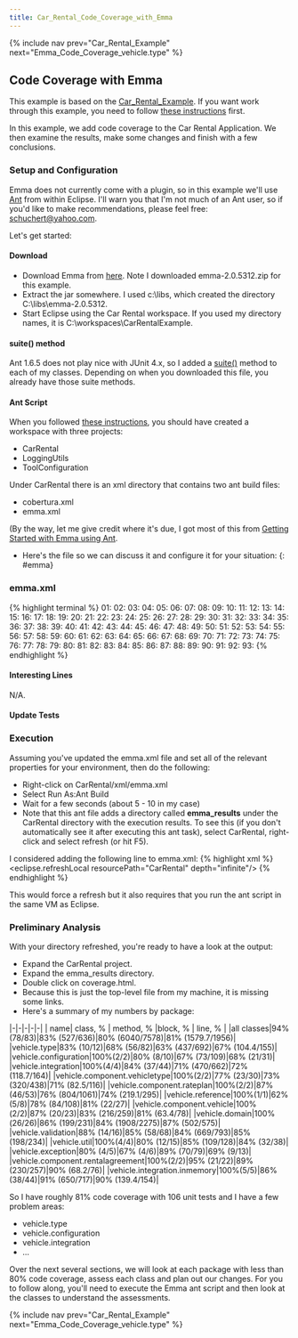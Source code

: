 ```yaml
---
title: Car_Rental_Code_Coverage_with_Emma
---
```

{% include nav prev="Car_Rental_Example" next="Emma_Code_Coverage_vehicle.type" %}

## Code Coverage with Emma

This example is based on the [Car_Rental_Example](Car_Rental_Example). If you want work through this example, you need to follow [these instructions](Car_Rental_Installation_and_Setup) first.

In this example, we add code coverage to the Car Rental Application. We then examine the results, make some changes and finish with a few conclusions. 

### Setup and Configuration
Emma does not currently come with a plugin, so in this example we'll use [Ant](http://ant.apache.org/) from within Eclipse. I'll warn you that I'm not much of an Ant user, so if you'd like to make recommendations, please feel free: schuchert@yahoo.com.

Let's get started:
#### Download
* Download Emma from [here](http://emma.sourceforge.net/downloads.html). Note I downloaded emma-2.0.5312.zip for this example.
* Extract the jar somewhere. I used c:\libs\, which created the directory C:\libs\emma-2.0.5312.
* Start Eclipse using the Car Rental workspace. If you used my directory names, it is C:\workspaces\CarRentalExample.

#### suite() method
Ant 1.6.5 does not play nice with JUnit 4.x, so I added a [suite()](JUnit_4.xSuite) method to each of my classes. Depending on when you downloaded this file, you already have those suite methods.
 
#### Ant Script
When you followed [these instructions](Car_Rental_Installation_and_Setup), you should have created a workspace with three projects:
* CarRental
* LoggingUtils
* ToolConfiguration

Under CarRental there is an xml directory that contains two ant build files:
* cobertura.xml
* emma.xml

(By the way, let me give credit where it's due, I got most of this from [Getting Started with Emma using Ant](http://emma.sourceforge.net/userguide/ar01s03.html).

* Here's the file so we can discuss it and configure it for your situation:
{: #emma}
### emma.xml
{% highlight terminal %}
01: <?xml version="1.0" encoding="UTF-8"?>
02: <project name="emma_run" default="run">
03: 
04: 	<property name="emma.dir" value="C:/libs/emma-2.0.5312/lib" />
05: 
06: 	<path id="emma.lib">
07: 		<pathelement location="${emma.dir}/emma.jar" />
08: 		<pathelement location="${emma.dir}/emma_ant.jar" />
09: 	</path>
10: 
11: 	<taskdef resource="emma_ant.properties" classpathref="emma.lib" />
12: 
13: 	<target name="init">
14: 		<property name="base.dir" value="C:/workspaces/CarRentalExample/CarRental" />
15: 		<property name="bin.dir" value="${base.dir}/bin" />
16: 		<property name="emmaresults.dir" value="${base.dir}/emma_results" />
17: 		<delete dir="${emmaresults.dir}/_files" quiet="true" />
18: 		<mkdir dir="${emmaresults.dir}/_files" />
19: 		<property name="testreport.dir" value="${emmaresults.dir}/reports" />
20: 		<delete dir="{testreport.dir}" quiet="true"/>
21: 		<mkdir dir="${testreport.dir}" />
22: 		<property name="spring.jar" value="C:/libs/spring-framework-2.0-rc2/dist/spring.jar" />
23: 		<property name="spring.lib" value="C:/libs/spring-framework-2.0-rc2/lib" />
24: 		<property name="aspectj.lib" value="C:/libs/aspectj/lib" />
25: 
26: 		<property name="loggingutil.dir" value="C:/workspaces/CarRentalExample/LoggingUtils" />
27: 		<property name="src.dir" value="${base.dir}/src" />
28: 		<property name="test.dir" value="${base.dir}/test" />
29: 
30: 		<path id="run.classpath">
31: 			<pathelement location="${bin.instr.dir}" />
32: 			<pathelement location="${bin.dir}" />
33: 			<pathelement location="${loggingutil.dir}/bin" />
34: 			<pathelement location="${aspectj.lib}/aspectjlib.jar" />
35: 			<pathelement location="${aspectj.lib}/aspectjrt.jar" />
36: 			<pathelement location="${aspectj.lib}/aspectjweaver.jar" />
37: 			<pathelement location="${spring.jar}" />
38: 			<pathelement location="${spring.lib}/jakarta-commons/commons-logging.jar" />
39: 			<pathelement location="${spring.lib}/log4j/log4j-1.2.13.jar" />
40: 		</path>
41: 	</target>
42: 
43: 	<target name="emma" depends="init" description="turns on EMMA instrumentation/reporting">
44: 		<property name="emma.enabled" value="true" />
45: 		<property name="out.instr.dir" value="${emmaresults.dir}/bin_instr" />
46: 	</target>
47: 
48: 	<target name="run" depends="init, emma" description="runs the examples">
49: 		<emma enabled="${emma.enabled}">
50: 			<instr instrpathref="run.classpath" destdir="${out.instr.dir}" metadatafile="${emmaresults.dir}/metadata.emma" merge="false">
51: 				<filter value="+vehicle.*" />
52: 			</instr>
53: 		</emma>
54: 
55: 		<junit dir="${testreport.dir}" maxmemory="512m" failureproperty="test.failure" printSummary="withOutAndErr" fork="true" showoutput="yes" forkmode="once" haltonerror="true">
56: 			<jvmarg value="-Demma.coverage.out.file=${emmaresults.dir}/coverage.emma" />
57: 			<jvmarg value="-Demma.coverage.out.merge=false" />
58: 			<formatter type="plain" />
59: 			<classpath>
60: 				<pathelement location="${out.instr.dir}" />
61: 				<path refid="run.classpath" />
62: 				<path refid="emma.lib" />
63: 			</classpath>
64: 			<classpath location="${loggingutil.dir}/bin" />
65: 			<classpath location="${aspectj.lib}/aspectjlib.jar" />
66: 			<classpath location="${aspectj.lib}/aspectjrt.jar" />
67: 			<classpath location="${aspectj.lib}/aspectjweaver.jar" />
68: 			<classpath location="${spring.jar}" />
69: 			<classpath location="${spring.lib}/jakarta-commons/commons-logging.jar" />
70: 			<classpath location="${spring.lib}/log4j/log4j-1.2.13.jar" />
71: 			<classpath location="${base.dir}/bin/" />
72: 			<batchtest todir="${testreport.dir}">
73: 				<fileset dir="${base.dir}/bin/">
74: 					<include name="**/*Test.class" />
75: 				</fileset>
76: 			</batchtest>
77: 		</junit>
78: 
79: 		<emma enabled="${emma.enabled}">
80: 			<report sourcepath="${src.dir};${test.dir}">
81: 				<fileset dir="${emmaresults.dir}">
82: 					<include name="*.emma" />
83: 				</fileset>
84: 
85: 				<txt outfile="${emmaresults.dir}/coverage.txt" />
86: 				<html outfile="${emmaresults.dir}/coverage.html" />
87: 			</report>
88: 		</emma>
89: 
90: 		<delete dir="${out.instr.dir}" />
91: 	</target>
92: 
93: </project>
{% endhighlight %}
#### Interesting Lines
N/A.

#### Update Tests

### Execution
Assuming you've updated the emma.xml file and set all of the relevant properties for your environment, then do the following:
* Right-click on CarRental/xml/emma.xml
* Select Run As:Ant Build
* Wait for a few seconds (about 5 - 10 in my case)
* Note that this ant file adds a directory called **emma_results** under the CarRental directory with the execution results. To see this (if you don't automatically see it after executing this ant task), select CarRental, right-click and select refresh (or hit F5).

I considered adding the following line to emma.xml:
{% highlight xml %}
<eclipse.refreshLocal resourcePath="CarRental" depth="infinite"/>
{% endhighlight %}

This would force a refresh but it also requires that you run the ant script in the same VM as Eclipse.

### Preliminary Analysis
With your directory refreshed, you're ready to have a look at the output:
* Expand the CarRental project.
* Expand the emma_results directory.
* Double click on coverage.html.
* Because this is just the top-level file from my machine, it is missing some links.
* Here's a summary of my numbers by package:

|-|-|-|-|-|
| name| class, % | method, % |block, % | line, % |
|all classes|94% (78/83)|83% (527/636)|80% (6040/7578)|81% (1579.7/1956)|
|vehicle.type|83% (10/12)|68% (56/82)|63% (437/692)|67% (104.4/155)|
|vehicle.configuration|100%(2/2)|80% (8/10)|67% (73/109)|68% (21/31)|
|vehicle.integration|100%(4/4)|84% (37/44)|71% (470/662)|72% (118.7/164)|
|vehicle.component.vehicletype|100%(2/2)|77% (23/30)|73% (320/438)|71% (82.5/116)|
|vehicle.component.rateplan|100%(2/2)|87% (46/53)|76% (804/1061)|74% (219.1/295)|
|vehicle.reference|100%(1/1)|62% (5/8)|78% (84/108)|81% (22/27)|
|vehicle.component.vehicle|100%(2/2)|87% (20/23)|83% (216/259)|81% (63.4/78)|
|vehicle.domain|100%(26/26)|86% (199/231)|84% (1908/2275)|87% (502/575)|
|vehicle.validation|88% (14/16)|85% (58/68)|84% (669/793)|85% (198/234)|
|vehicle.util|100%(4/4)|80% (12/15)|85% (109/128)|84% (32/38)|
|vehicle.exception|80% (4/5)|67% (4/6)|89% (70/79)|69% (9/13)|
|vehicle.component.rentalagreement|100%(2/2)|95% (21/22)|89% (230/257)|90% (68.2/76)|
|vehicle.integration.inmemory|100%(5/5)|86% (38/44)|91% (650/717)|90% (139.4/154)|

So I have roughly 81% code coverage with 106 unit tests and I have a few problem areas:
* vehicle.type
* vehicle.configuration
* vehicle.integration
* ...

Over the next several sections, we will look at each package with less than 80% code coverage, assess each class and plan out our changes. For you to follow along, you'll need to execute the Emma ant script and then look at the classes to understand the assessments.

{% include nav prev="Car_Rental_Example" next="Emma_Code_Coverage_vehicle.type" %}
